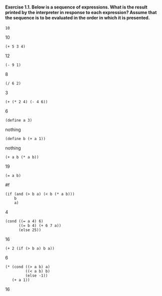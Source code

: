 #### Exercise 1.1. Below is a sequence of expressions. What is the result printed by the interpreter in response to each expression? Assume that the sequence is to be evaluated in the order in which it is presented.

    10
 10

    (+ 5 3 4)
 12

    (- 9 1)
 8

    (/ 6 2)
 3

    (+ (* 2 4) (- 4 6))
 6

    (define a 3)
 nothing

    (define b (+ a 1))
 nothing

    (+ a b (* a b))
19

    (= a b)
\#f

    (if (and (> b a) (< b (* a b)))
        b
        a)
4

    (cond ((= a 4) 6)
          ((= b 4) (+ 6 7 a))
          (else 25))
16

    (+ 2 (if (> b a) b a))
6

    (* (cond ((> a b) a)
             ((< a b) b)
             (else -1))
       (+ a 1))
16
